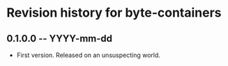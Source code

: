 # Revision history for byte-containers

## 0.1.0.0 -- YYYY-mm-dd

* First version. Released on an unsuspecting world.
